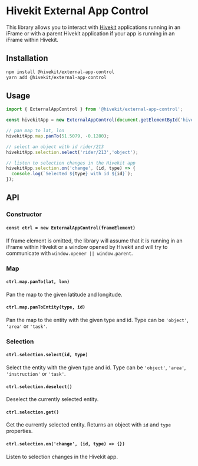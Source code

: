 # Hivekit External App Control
This library allows you to interact with [Hivekit](https://hivekit.io/) applications running in an iFrame or with a parent Hivekit application if your app is running in an iFrame within Hivekit.

## Installation
```bash
npm install @hivekit/external-app-control
yarn add @hivekit/external-app-control
```

## Usage
```javascript
import { ExternalAppControl } from '@hivekit/external-app-control';

const hivekitApp = new ExternalAppControl(document.getElementById('hivekit-iframe'));

// pan map to lat, lon
hivekitApp.map.panTo(51.5079, -0.1280);

// select an object with id rider/213
hivekitApp.selection.select('rider/213','object');

// listen to selection changes in the Hivekit app
hivekitApp.selection.on('change', (id, type) => {
  console.log(`Selected ${type} with id ${id}`);
});
```

## API
### Constructor
#### `const ctrl = new ExternalAppControl(frameElement)`
If frame element is omitted, the library will assume that it is running in an iFrame within Hivekit or a window opened by Hivekit and will try to communicate with `window.opener || window.parent`.

### Map
#### `ctrl.map.panTo(lat, lon)`
Pan the map to the given latitude and longitude.

#### `ctrl.map.panToEntity(type, id)`
Pan the map to the entity with the given type and id. Type can be `'object'`, `'area'` or `'task'`.

### Selection
#### `ctrl.selection.select(id, type)`
Select the entity with the given type and id. Type can be `'object'`, `'area'`, `'instruction'` or `'task'`.

#### `ctrl.selection.deselect()`
Deselect the currently selected entity.

#### `ctrl.selection.get()`
Get the currently selected entity. Returns an object with `id` and `type` properties.

#### `ctrl.selection.on('change', (id, type) => {})`
Listen to selection changes in the Hivekit app.
